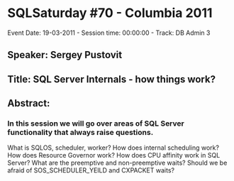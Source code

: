 # SQLSaturday #70 - Columbia 2011
Event Date: 19-03-2011 - Session time: 00:00:00 - Track: DB Admin 3
## Speaker: Sergey Pustovit
## Title: SQL Server Internals - how things work?
## Abstract:
### In this session we will go over areas of SQL Server functionality that always raise questions. 
What is SQLOS, scheduler, worker? How does internal scheduling work? How does Resource Governor work? 
How does CPU affinity work in SQL Server? What are the preemptive and non-preemptive waits?
Should we be afraid of SOS_SCHEDULER_YEILD and CXPACKET waits?

